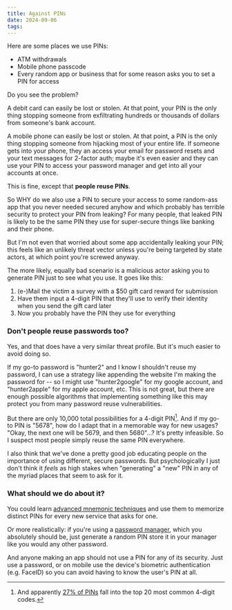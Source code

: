 ```yaml
---
title: Against PINs
date: 2024-09-06
tags:
---
```


Here are some places we use PINs:
* ATM withdrawals
* Mobile phone passcode
* Every random app or business that for some reason asks you to set a PIN for access

Do you see the problem?

A debit card can easily be lost or stolen. At that point, your PIN is the only thing stopping someone from exfiltrating hundreds or thousands of dollars from someone's bank account. 

A mobile phone can easily be lost or stolen. At that point, a PIN is the only thing stopping someone from hijacking most of your entire life. If someone gets into your phone, they an access your email for password resets and your text messages for 2-factor auth; maybe it's even easier and they can use your PIN to access your password manager and get into all your accounts at once.

This is fine, except that **people reuse PINs**.

So WHY do we also use a PIN to secure your access to some random-ass app that you never needed secured anyhow and which probably has terrible security to protect your PIN from leaking? For many people, that leaked PIN is likely to be the same PIN they use for super-secure things like banking and their phone.

But I'm not even that worried about some app accidentally leaking your PIN; this feels like an unlikely threat vector unless you're being targeted by state actors, at which point you're screwed anyway.

The more likely, equally bad scenario is a malicious actor asking you to generate PIN just to see what you use. It goes like this:
1. (e-)Mail the victim a survey with a $50 gift card reward for submission
2. Have them input a 4-digit PIN that they'll use to verify their identity when you send the gift card later
3. Now you probably have the PIN they use for everything

### Don't people reuse passwords too?

Yes, and that does have a very similar threat profile. But it's much easier to avoid doing so.

If my go-to password is "hunter2" and I know I shouldn't reuse my password, I can use a strategy like appending the website I'm making the password for -- so I might use "hunter2google" for my google account, and "hunter2apple" for my apple account, etc. This is not great, but there are enough possible algorithms that implementing something like this may protect you from many password reuse vulnerabilities.
 
 But there are only 10,000 total possibilities for a 4-digit PIN[^1]. And if my go-to PIN is "5678", how do I adapt that in a memorable way for new usages? "Okay, the next one will be 5679, and then 5680"...? It's pretty infeasible. So I suspect most people simply reuse the same PIN everywhere.

I also think that we've done a pretty good job educating people on the importance of using different, secure passwords. But psychologically I just don't think it *feels* as high stakes when "generating" a "new" PIN in any of the myriad places that seem to ask for it.

### What should we do about it?
You could learn [advanced mnemonic techniques](https://www.goodreads.com/book/show/6346975-moonwalking-with-einstein) and use them to memorize distinct PINs for every new service that asks for one.

Or more realistically: if you're using a [password manager](https://1password.com), which you absolutely should be, just generate a random PIN store it in your manager like you would any other password.

And anyone making an app should not use a PIN for any of its security. Just use a password, or on mobile use the device's biometric authentication (e.g. FaceID) so you can avoid having to know the user's PIN at all.

[^1]: And apparently [27% of PINs](https://informationisbeautiful.net/visualizations/most-common-pin-codes/) fall into the top 20 most common 4-digit codes.